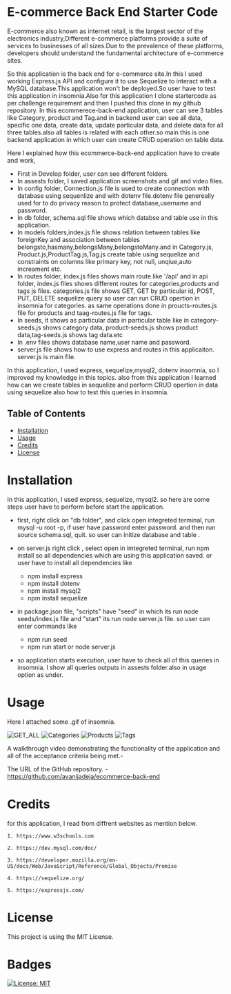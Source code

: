 # E-commerce Back End Starter Code

E-commerce also known as internet retail, is the largest sector of the electronics industry,Different e-commerce platforms provide a suite of services to businesses of all sizes.Due to the prevalence of these platforms, developers should understand the fundamental architecture of e-commerce sites.

So this application is the back end for e-commerce site.In this I used working Express.js API and configure it to use Sequelize to interact with a MySQL database.This application won't be deployed.So user have to test this application in insomnia.Also for this application I clone startercode as per challenge requirement and then I pushed this clone in my github repository. In this ecommerece-back-end application, user can see 3 tables like Category, product and Tag.and in backend user can see all data, specific one data, create data, update particular data, and delete data for all three tables.also all tables is related with each other.so main this is one backend application in which user can create CRUD operation on table data.

Here I explained how this ecommerce-back-end application have to create and work,

- First in Develop folder, user can see different folders.
- In assests folder, I saved application screenshots and gif and video files.
- In config folder, Connection.js file is used to create connection with database using sequenlize and with dotenv file.dotenv file genereally used for to do privacy reason to protect database,username and password.
- In db folder, schema.sql file shows which databse and table use in this application.
- In models folders,index.js file shows relation between tables like foreignKey and association between tables belongsto,hasmany,belongsMany,belongstoMany.and in Category.js, Product.js,ProductTag.js,Tag.js create table using sequelize and constraints on columns like primary key, not null, unqiue,auto increament etc.
- In routes folder, index.js files shows main route like '/api' and in api folder, index.js files shows different routes for categories,products and tags js files. categories.js file shows GET, GET by particular id, POST, PUT, DELETE sequelize query so user can run CRUD opertion in insomnia for categories. as same operations done in proucts-routes.js file for products and taag-routes.js file for tags.
- In seeds, it shows as particular data in particular table like in category-seeds.js shows category data, product-seeds.js shows product data,tag-seeds.js shows tag data.etc
- In .env files shows database name,user name and password.
- server.js file shows how to use express and routes in this applicaiton. server.js is main file.

In this application, I used express, sequelize,mysql2, dotenv insomnia, so I improved my knowledge in this topics. also from this application I learned how can we create tables in sequelize and perform CRUD opertion in data using sequelize also how to test this queries in insomnia.

## Table of Contents

- [Installation](#installation)
- [Usage](#usage)
- [Credits](#credits)
- [License](#license)

# Installation

In this application, I used express, sequelize, mysql2. so here are some steps user have to perform before start the application.

- first, right click on "db folder", and click open integreted terminal, run mysql -u root -p, if user have password enter password. and then run source schema.sql, quit. so user can initize database and table .

- on server.js right click , select open in imtegreted terminal, run npm install so all dependencies which are using this application saved. or user have to install all dependencies like

  - npm install express
  - npm install dotenv
  - npm install mysql2
  - npm install sequelize

- in package.json file, "scripts" have "seed" in which its run node seeds/index.js file and "start" its run node server.js file. so user can enter commands like

  - npm run seed
  - npm run start or node server.js

- so application starts execution, user have to check all of this queries in insomnia. I show all queries outputs in assests folder.also in usage option as under.

# Usage

Here I attached some .gif of insomnia.

![GET_ALL](./Develop/assests/GET_ALL.gif)
![Categories](./Develop/assests/GET_POST_PUT_DELETE_Categories.gif)
![Products](./Develop/assests/GET_POST_PUT_DELETE_Product.gif)
![Tags](./Develop/assests/GET_POST_PUT_DELETE_Tag.gif)

A walkthrough video demonstrating the functionality of the application and all of the acceptance criteria being met.-

The URL of the GitHub repository. -
https://github.com/avanijadeja/ecommerce-back-end

# Credits

for this application, I read from diffrent websites as mention below.

    1. https://www.w3schools.com

    2. https://dev.mysql.com/doc/

    3. https://developer.mozilla.org/en-US/docs/Web/JavaScript/Reference/Global_Objects/Promise

    4. https://sequelize.org/

    5. https://expressjs.com/

# License

This project is using the MIT License.

# Badges

[![License: MIT](https://img.shields.io/badge/License-MIT-yellow.svg)](https://opensource.org/licenses/MIT)
